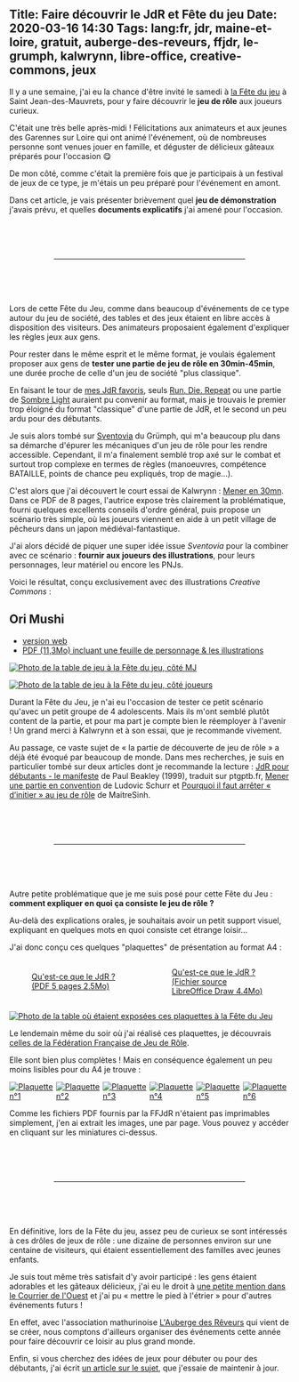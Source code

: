 Title: Faire découvrir le JdR et Fête du jeu
Date: 2020-03-16 14:30
Tags: lang:fr, jdr, maine-et-loire, gratuit, auberge-des-reveurs, ffjdr, le-grumph, kalwrynn, libre-office, creative-commons, jeux
---
Il y a une semaine, j'ai eu la chance d'être invité le samedi à [la Fête du jeu](https://www.les-garennes-sur-loire.fr/%C3%A9v%C3%A8nement/fete-du-jeu/?instance_id=456)
à Saint Jean-des-Mauvrets, pour y faire découvrir le **jeu de rôle** aux joueurs curieux.

C'était une très belle après-midi !
Félicitations aux animateurs et aux jeunes des Garennes sur Loire qui ont animé l'événement,
où de nombreuses personne sont venues jouer en famille,
et déguster de délicieux gâteaux préparés pour l'occasion 😋

De mon côté, comme c'était la première fois que je participais à un festival de jeux de ce type,
je m'étais un peu préparé pour l'événement en amont.

Dans cet article, je vais présenter brièvement quel **jeu de démonstration** j'avais prévu,
et quelles **documents explicatifs** j'ai amené pour l'occasion.

---

Lors de cette Fête du Jeu, comme dans beaucoup d'événements de ce type autour du jeu de société,
des tables et des jeux étaient en libre accès à disposition des visiteurs.
Des animateurs proposaient également d'expliquer les règles jeux aux gens.

Pour rester dans le même esprit et le même format, je voulais également proposer aux gens de
**tester une partie de jeu de rôle en 30min-45min**,
une durée proche de celle d'un jeu de société "plus classique".

En faisant le tour de [mes JdR favoris](pages/jdr-favoris.html),
seuls [Run. Die. Repeat](run-die-repeat.html) ou une partie de [Sombre Light](espace-profond-et-sanglant.html) auraient pu convenir au format,
mais je trouvais le premier trop éloigné du format "classique" d'une partie de JdR,
et le second un peu ardu pour des débutants.

Je suis alors tombé sur [Sventovia](http://legrumph.org/Terrier/?Jeux-de-role/Sventovia) du Grümph,
qui m'a beaucoup plu dans sa démarche d'épurer les mécaniques d'un jeu de rôle pour les rendre accessible.
Cependant, il m'a finalement semblé trop axé sur le combat et surtout trop complexe en termes de règles
(manoeuvres, compétence BATAILLE, points de chance peu expliqués, trop de magie...).

C'est alors que j'ai découvert le court essai de Kalwrynn :
[Mener en 30mn](http://www.lulu.com/shop/kalwrynn/mener-en-30mn/ebook/product-24254652.html).
Dans ce PDF de 8 pages, l'autrice expose très clairement la problématique,
fourni quelques excellents conseils d'ordre général, puis propose un scénario très simple,
où les joueurs viennent en aide à un petit village de pêcheurs dans un japon médiéval-fantastique.

J'ai alors décidé de piquer une super idée issue _Sventovia_ pour la combiner avec ce scénario :
**fournir aux joueurs des illustrations**, pour leurs personnages,
leur matériel ou encore les PNJs.

Voici le résultat, conçu exclusivement avec des illustrations _Creative Commons_ :

## Ori Mushi

- [version web](https://lucas-c.github.io/jdr/OriMushi/)
- [PDF (11,3Mo) incluant une feuille de personnage & les illustrations](https://github.com/Lucas-C/jdr/releases/download/ori-mushi-v0.1/ori-mushi-v0.1.pdf)

[![Photo de la table de jeu à la Fête du jeu, côté MJ](images/2020/03/FeteDuJeu_OriMushi_vueMJ.jpg)](images/2020/03/FeteDuJeu_OriMushi_vueMJ.jpg)

[![Photo de la table de jeu à la Fête du jeu, côté joueurs](images/2020/03/FeteDuJeu_OriMushi_FPetIllustrations.jpg)](images/2020/03/FeteDuJeu_OriMushi_FPetIllustrations.jpg)

Durant la Fête du Jeu, je n'ai eu l'occasion de tester ce petit scénario qu'avec un petit groupe de 4 adolescents.
Mais ils m'ont semblé plutôt content de la partie,
et pour ma part je compte bien le réemployer à l'avenir !
Un grand merci à Kalwrynn et à son essai, que je recommande vivement.

Au passage, ce vaste sujet de « la partie de découverte de jeu de rôle »
a déjà été évoqué par beaucoup de monde.
Dans mes recherches, je suis en particulier tombé sur deux articles dont je recommande la lecture :
[JdR pour débutants - le manifeste](https://ptgptb.fr/jdr-pour-debutants-le-manifeste) de Paul Beakley (1999), traduit sur ptgptb.fr,
[Mener une partie en convention](http://blog.xyrop.com/post/2018/01/22/%5BTactique-de-ma%C3%AEtrise%5D-Mener-une-partie-de-2-heures-maximum-en-convention-ou-salon) de Ludovic Schurr
et [Pourquoi il faut arrêter « d’initier » au jeu de rôle](https://www.500nuancesdegeek.fr/initier-au-jdr/) de MaitreSinh.

---

Autre petite problématique que je me suis posé pour cette Fête du Jeu :
**comment expliquer en quoi ça consiste le jeu de rôle ?**

Au-delà des explications orales,
je souhaitais avoir un petit support visuel,
expliquant en quelques mots en quoi consiste cet étrange loisir...

J'ai donc conçu ces quelques "plaquettes" de présentation au format A4 :

<div class="side-by-side">
  <a href="images/jdr/PlaquettePresentationJdR.pdf">
    <figure>
      <img alt="" src="images/2020/03/PlaquetteMiniature-pdf.png">
      <figcaption>Qu'est-ce que le JdR ?<br>(PDF 5 pages 2.5Mo)</figcaption>
    </figure>
  </a>
  <a href="images/jdr/PlaquettePresentationJdR.odg">
    <figure>
      <img alt="" src="images/2020/03/PlaquetteMiniature-odg.png">
      <figcaption>Qu'est-ce que le JdR ?<br>(Fichier source LibreOffice Draw 4.4Mo)</figcaption>
    </figure>
  </a>
</div>

[![Photo de la table où étaient exposées ces plaquettes à la Fête du Jeu](images/2020/03/FeteDuJeu_jeuxEtExplications.jpg)](images/2020/03/FeteDuJeu_jeuxEtExplications.jpg)

Le lendemain même du soir où j'ai réalisé ces plaquettes,
je découvrais [celles de la Fédération Française de Jeu de Rôle](http://www.ffjdr.org/ce-devez-savoir-jeu-role/definitions-du-jeu-role/#TelechargerLaPlaquette).

Elle sont bien plus complètes !
Mais en conséquence également un peu moins lisibles pour du A4 je trouve :

<div class="side-by-side">
  <a href="images/jdr/ffjdr/services-plaquettejdr-0-0.png">
    <img alt="Plaquette n°1" src="images/jdr/ffjdr/services-plaquettejdr-0-0-miniature.png">
  </a>
  <a href="images/jdr/ffjdr/services-plaquettejdr-0-1.png">
    <img alt="Plaquette n°2" src="images/jdr/ffjdr/services-plaquettejdr-0-1-miniature.png">
  </a>
  <a href="images/jdr/ffjdr/services-plaquettejdr-0-2.png">
    <img alt="Plaquette n°3" src="images/jdr/ffjdr/services-plaquettejdr-0-2-miniature.png">
  </a>
  <a href="images/jdr/ffjdr/services-plaquettejdr-1-0.png">
    <img alt="Plaquette n°4" src="images/jdr/ffjdr/services-plaquettejdr-1-0-miniature.png">
  </a>
  <a href="images/jdr/ffjdr/services-plaquettejdr-1-1.png">
    <img alt="Plaquette n°5" src="images/jdr/ffjdr/services-plaquettejdr-1-1-miniature.png">
  </a>
  <a href="images/jdr/ffjdr/services-plaquettejdr-1-2.png">
    <img alt="Plaquette n°6" src="images/jdr/ffjdr/services-plaquettejdr-1-2-miniature.png">
  </a>
</div>

Comme les fichiers PDF fournis par la FFJdR n'étaient pas imprimables simplement,
j'en ai extrait les images, une par page. Vous pouvez y accéder en cliquant sur les miniatures ci-dessus.

---

En définitive, lors de la Fête du jeu, assez peu de curieux se sont intéressés à ces drôles de jeux de rôle :
une dizaine de personnes environ sur une centaine de visiteurs, qui étaient essentiellement des familles avec jeunes enfants.

Je suis tout même très satisfait d'y avoir participé :
les gens étaient adorables et les gâteaux délicieux,
j'ai eu le droit à [une petite mention dans le Courrier de l'Ouest](https://www.ouest-france.fr/pays-de-la-loire/saint-jean-des-mauvrets-49320/des-jeux-en-hiver-pour-un-sejour-en-ete-c7adf9b8-6c84-4fa0-ab1c-293d34ccd7d4)
et j'ai pu « mettre le pied à l'étrier » pour d'autres événements futurs !

En effet, avec l'association mathurinoise [L'Auberge des Rêveurs](https://laubergedesreveurs.forumactif.com) qui vient de se créer,
nous comptons d'ailleurs organiser des événements cette année pour faire découvrir ce loisir au plus grand monde.

Enfin, si vous cherchez des idées de jeux pour débuter ou pour des débutants, j'ai écrit [un article sur le sujet](quelques-suggestions-pour-debuter-en-jdr-gratuites-et-en-francais.html),
que j'essaie de maintenir à jour.


<style>
article img { max-height: 40rem; /* override theme value */ }
hr { margin: 5rem; }
@font-face {
  font-family: Odachi;
  src: url('https://lucas-c.github.io/jdr/OriMushi/fonts/Odachi.otf');
}
article h2 {
  font-family: Odachi;
  font-size: 8rem;
  height: 10rem;
  line-height: 8rem;
  text-align: center;
}
.side-by-side {
  display: flex;
  justify-content: center;
  align-items: center;
  flex-flow: wrap;
}
.side-by-side > * { flex: 1 0; }
</style>
